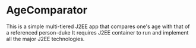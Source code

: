 # AgeComparator

This is a simple multi-tiered J2EE app that compares one's age with that of a referenced person-duke
It requires J2EE container to run and implement all the major J2EE technologies.
